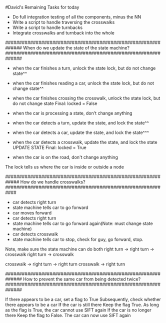 #David's Remaining Tasks for today

- Do full integration testing of all the components, minus the NN
- Write a script to handle traversing the crosswalks
- Write a script to handle turnbacks
- Integrate crosswalks and turnback into the whole


##############################################################
When do we update the state of the state machine?
##############################################################

- when the car finishes a turn, unlock the state lock, but do not change state^^
- when the car finishes reading a car, unlock the state lock, but do not change state^^
- when the car finishes crossing the crosswalk, unlock the state lock, but do not change state
Final: locked = False

- when the car is processing a state, don't change anything

- when the car detects a turn, update the state, and lock the state^^
- when the car detects a car, update the state, and lock the state^^^
- when the car detects a crosswalk, update the state, and lock the state
UPDATE STATE
Final: locked = True

- when the car is on the road, don't change anything

The lock tells us where the car is inside or outside a node 

#############################################################
How do we handle crosswalks?
############################################################

- car detects right turn
- state machine tells car to go forward
- car moves forward
- car detects right turn
- state machine tells car to go forward again(Note: must change state machine)
- car detects crosswalk
- state machine tells car to stop, check for guy, go forward, stop.

Note, make sure the state machine can do both
right turn -> right turn -> crosswalk
right turn -> crosswalk

crosswalk -> right turn -> right turn
crosswalk -> right turn

##############################################################
How to prevent the same car from being detected twice?
##############################################################

If there appears to be a car, set a flag to True
Subsequently, check whether there appears to be a car
If the car is still there
    Keep the flag True. As long as the flag is True, the car cannot use SIFT again
If the car is no longer there
    Keep the flag to False. The car can now use SIFT again







